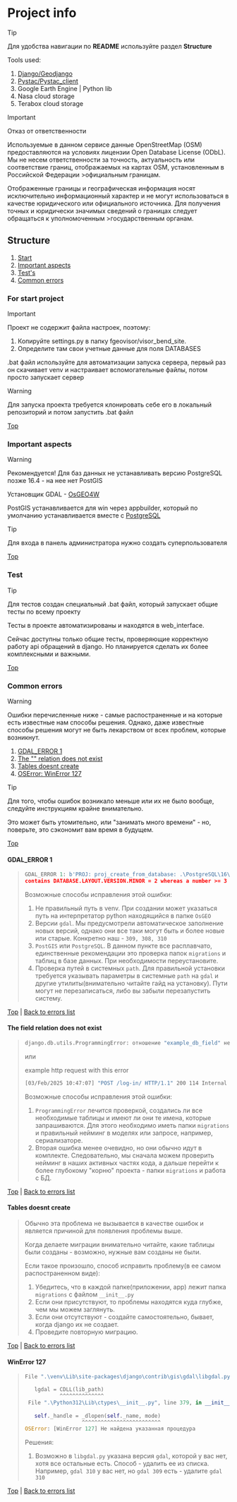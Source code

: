 # Project info

> [!TIP]
> Для удобства навигации по **README** используйте раздел **Structure**

Tools used: 
1. [Django/Geodjango](https://github.com/django/django)
2. [Pystac/Pystac_client](https://github.com/stac-utils/pystac-client)
3. Google Earth Engine | Python lib
4. Nasa cloud storage
5. Terabox cloud storage

> [!IMPORTANT]
> Отказ от ответственности
> 
> Используемые в данном сервисе данные OpenStreetMap (OSM) предоставляются на условиях лицензии Open Database License (ODbL). Мы не несем ответственности за точность, актуальность или соответствие границ, отображаемых на картах OSM, установленным в Российской Федерации >официальным границам.
>
> Отображенные границы и географическая информация носят исключительно информационный характер и не могут использоваться в качестве юридического или официального источника. Для получения точных и юридически значимых сведений о границах следует обращаться к уполномоченным >государственным органам. 

## Structure

1. [Start](#for-start-project)
2. [Important aspects](#important-aspects)
3. [Test's](#test)
4. [Common errors](#common-errors)

### For start project

> [!IMPORTANT]
> Проект не содержит файла настроек, поэтому:
>   1. Копируйте settings.py в папку fgeovisor/visor_bend_site.
>   2. Определите там свои учетные данные для поля DATABASES
> 
> .bat файл используйте для автоматизации запуска сервера, первый раз он скачивает venv и настраивает вспомогательные файлы, потом просто запускает сервер

> [!WARNING]
> Для запуска проекта требуется клонировать себе его в локальный репозиторий и потом запустить .bat файл

[Top](#project-info)

### Important aspects

> [!WARNING]
> Рекомендуется!
> Для баз данных не устанавливать версию PostgreSQL позже 16.4 - на нее нет PostGIS

Установщик GDAL - [OsGEO4W](https://trac.osgeo.org/osgeo4w/)

PostGIS устанавливается для win через appbuilder, который по умолчанию устанавливается вместе с [PostgreSQL](https://www.postgresql.org/)

> [!TIP]
> Для входа в панель администратора нужно создать суперпользователя

[Top](#project-info)

### Test

> [!TIP]
> Для тестов создан специальный .bat файл, который запускает общие тесты по всему проекту

Тесты в проекте автоматизированы и находятся в web_interface.

Сейчас доступны только общие тесты, проверяющие корректную работу api обращений в django.
Но планируется сделать их более комплексными и важными.

[Top](#project-info)

### Common errors

> [!WARNING]
> Ошибки перечисленные ниже - самые распостраненные и на которые есть известные нам способы решения.
> Однако, даже известные способы решения могут не быть лекарством от всех проблем, которые возникнут.

1. [GDAL_ERROR 1](#gdal_error-1)
2. [The "" relation does not exist](#the-field-relation-does-not-exist)
3. [Tables doesnt create](#tables-doesnt-create)
4. [OSError: WinError 127](#winerror-127)

> [!TIP]
> Для того, чтобы ошибок возникало меньше или их не было вообще, следуйте инструкциям крайне внимательно.
>
> Это может быть утомительно, или "занимать много времени" - но, поверьте, это сэкономит вам время в будущем.
> 
[Top](#project-info)

#### GDAL_ERROR 1
> ``` python
> GDAL_ERROR 1: b'PROJ: proj_create_from_database: .\PostgreSQL\16\share\contrib\postgis-3.5\proj\proj.db
> contains DATABASE.LAYOUT.VERSION.MINOR = 2 whereas a number >= 3 is expected. It comes from another PROJ installation.'
> ```
> Возможные способы исправления этой ошибки:
> 1. Не правильный путь в venv. При создании может указаться путь на интерпретатор python находящийся в папке `OsGEO`
> 2. Версии `gdal`. Мы предусмотрели автоматическое заполнение новых версий, однако они все таки могут быть и более новые или старые. Конкретно наш - `309, 308, 310`
> 3. `PostGIS` или `PostgreSQL`. В данном пункте все расплавчато, единственные рекомендации это проверка папок `migrations` и таблиц в базе данных. При необходимости переустановите.
> 4. Проверка путей в системных `path`. Для правильной установки требуется указывать параметры в системные `path` на `gdal` и другие утилиты(внимательно читайте гайд на установку). Пути могут не перезаписаться, либо вы забыли перезапустить систему.

[Top](#project-info) |
[Back to errors list](#common-errors)

#### The field relation does not exist
> ``` python
> django.db.utils.ProgrammingError: отношение "example_db_field" не существует
> ```
> 
> или
> 
> example http request with this error
> ``` bat
> [03/Feb/2025 10:47:07] "POST /log-in/ HTTP/1.1" 200 114 Internal Server Error: /get-polygons/"
> ```
>
> Возможные способы исправления этой ошибки:
> 1. `ProgrammingError` лечится проверкой, создались ли все необходимые таблицы и имеют ли они те имена, которые запрашиваются. Для этого необходимо иметь папки `migrations` и правильный нейминг в моделях или запросе, например, сериализаторе.
> 2. Вторая ошибка менее очевидно, но они обычно идут в комплекте. Следовательно, мы сначала можем проверить нейминг в наших активных частях кода, а дальше перейти к более глубокому "корню" проекта - папки `migrations` и работа с БД.

[Top](#project-info) |
[Back to errors list](#common-errors)

#### Tables doesnt create
> Обычно эта проблема не вызывается в качестве ошибок и является причиной для появления проблемы выше.
>
> Когда делаете миграции внимательно читайте, какие таблицы были созданы - возможно, нужные вам созданы не были.
>
> Если такое произошло, способ исправить проблему(в ее самом распостраненном виде):
> 1. Убедитесь, что в каждой папке(приложении, app) лежит папка `migrations` с файлом `__init__.py`
> 2. Если они присутствуют, то проблемы находятся куда глубже, чем мы можем заглянуть.
> 3. Если они отсутствуют - создайте самостоятельно, бывает, когда django их не создает.
> 4. Проведите повторную миграцию.

[Top](#project-info) |
[Back to errors list](#common-errors)

#### WinError 127

> ``` python
> File ".\venv\Lib\site-packages\django\contrib\gis\gdal\libgdal.py", line 72, in <module>
>
>    lgdal = CDLL(lib_path)
>            ^^^^^^^^^^^^^^
>  File ".\Python312\Lib\ctypes\__init__.py", line 379, in __init__
>  
>    self._handle = _dlopen(self._name, mode)
>                   ^^^^^^^^^^^^^^^^^^^^^^^^^
>OSError: [WinError 127] Не найдена указанная процедура
>```
> Решения:
> 1. Возможно в `libgdal.py` указана версия `gdal`, которой у вас нет, хотя все остальные есть. Способ - удалить ее из списка. Например, `gdal 310` у вас нет, но `gdal 309` есть - удалите `gdal 310`

[Top](#project-info) |
[Back to errors list](#common-errors)
